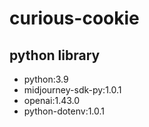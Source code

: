 # curious-cookie

## python library
- python:3.9
- midjourney-sdk-py:1.0.1
- openai:1.43.0
- python-dotenv:1.0.1
